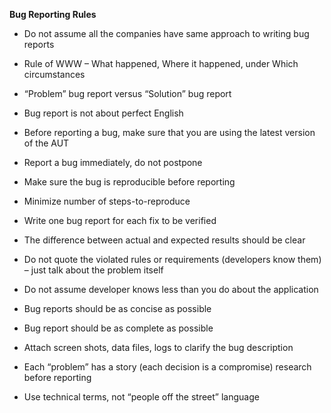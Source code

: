 **Bug Reporting Rules**

- Do not assume all the companies have same approach to writing bug reports

- Rule of WWW – What happened, Where it happened, under Which circumstances

- “Problem” bug report versus “Solution” bug report

- Bug report is not about perfect English

- Before reporting a bug, make sure that you are using the latest version of the AUT

- Report a bug immediately, do not postpone

- Make sure the bug is reproducible before reporting

- Minimize number of steps-to-reproduce

- Write one bug report for each fix to be verified

- The difference between actual and expected results should be clear

- Do not quote the violated rules or requirements (developers know them) – just talk about the problem itself

- Do not assume developer knows less than you do about the application

- Bug reports should be as concise as possible

- Bug report should be as complete as possible

- Attach screen shots, data files, logs to clarify the bug description

- Each “problem” has a story (each decision is a compromise) research before reporting

- Use technical terms, not “people off the street” language
